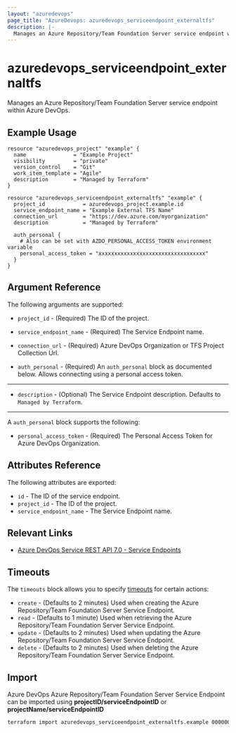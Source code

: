 ```yaml
---
layout: "azuredevops"
page_title: "AzureDevops: azuredevops_serviceendpoint_externaltfs"
description: |-
  Manages an Azure Repository/Team Foundation Server service endpoint within Azure DevOps organization.
---
```


# azuredevops_serviceendpoint_externaltfs

Manages an Azure Repository/Team Foundation Server service endpoint within Azure DevOps.

## Example Usage

```hcl
resource "azuredevops_project" "example" {
  name               = "Example Project"
  visibility         = "private"
  version_control    = "Git"
  work_item_template = "Agile"
  description        = "Managed by Terraform"
}

resource "azuredevops_serviceendpoint_externaltfs" "example" {
  project_id            = azuredevops_project.example.id
  service_endpoint_name = "Example External TFS Name"
  connection_url        = "https://dev.azure.com/myorganization"
  description           = "Managed by Terraform"

  auth_personal {
    # Also can be set with AZDO_PERSONAL_ACCESS_TOKEN environment variable
    personal_access_token = "xxxxxxxxxxxxxxxxxxxxxxxxxxxxxxxxxx"
  }
}
```

## Argument Reference

The following arguments are supported:

* `project_id` - (Required) The ID of the project.

* `service_endpoint_name` - (Required) The Service Endpoint name.

* `connection_url` - (Required) Azure DevOps Organization or TFS Project Collection Url.

* `auth_personal` - (Required) An `auth_personal` block as documented below. Allows connecting using a personal access token.

---

* `description` - (Optional) The Service Endpoint description. Defaults to `Managed by Terraform`.

---

A `auth_personal` block supports the following:

* `personal_access_token` - (Required) The Personal Access Token for Azure DevOps Organization.

## Attributes Reference

The following attributes are exported:

* `id` - The ID of the service endpoint.
* `project_id` - The ID of the project.
* `service_endpoint_name` - The Service Endpoint name.

## Relevant Links

- [Azure DevOps Service REST API 7.0 - Service Endpoints](https://docs.microsoft.com/en-us/rest/api/azure/devops/serviceendpoint/endpoints?view=azure-devops-rest-7.0)

## Timeouts

The `timeouts` block allows you to specify [timeouts](https://developer.hashicorp.com/terraform/language/resources/syntax#operation-timeouts) for certain actions:

* `create` - (Defaults to 2 minutes) Used when creating the Azure Repository/Team Foundation Server Service Endpoint.
* `read` - (Defaults to 1 minute) Used when retrieving the Azure Repository/Team Foundation Server Service Endpoint.
* `update` - (Defaults to 2 minutes) Used when updating the Azure Repository/Team Foundation Server Service Endpoint.
* `delete` - (Defaults to 2 minutes) Used when deleting the Azure Repository/Team Foundation Server Service Endpoint.

## Import

Azure DevOps Azure Repository/Team Foundation Server Service Endpoint can be imported using **projectID/serviceEndpointID** or **projectName/serviceEndpointID**

```sh
terraform import azuredevops_serviceendpoint_externaltfs.example 00000000-0000-0000-0000-000000000000/00000000-0000-0000-0000-000000000000
```

